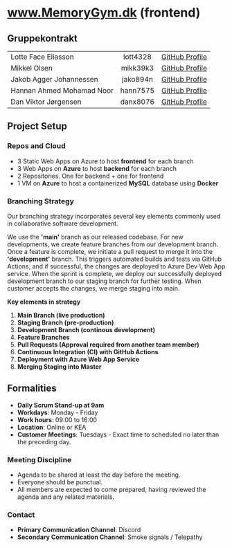 # www.MemoryGym.dk (frontend)

## Gruppekontrakt

|                           |          |                                                   |
|---------------------------|:--------:|:--------------------------------------------------:|
| Lotte Face Eliasson       | lott4328 | [GitHub Profile](https://github.com/LotteEliasson) |
| Mikkel Olsen              | mikk39k3 | [GitHub Profile](https://github.com/Selmerr)       |
| Jakob Agger Johannessen   | jako894n | [GitHub Profile](https://github.com/jakobagger)    |
| Hannan Ahmed Mohamad Noor | hann7575 | [GitHub Profile](https://github.com/Hannanxnoor)   |
| Dan Viktor Jørgensen      | danx8076 | [GitHub Profile](https://github.com/davijoe)       |

## Project Setup

### Repos and Cloud
- 3 Static Web Apps on Azure to host **frontend** for each branch
- 3 Web Apps on **Azure** to host **backend** for each branch
- 2 Repositories. One for backend + one for frontend
- 1 VM on **Azure** to host a containerized **MySQL** database using **Docker**

### Branching Strategy
Our branching strategy incorporates several key elements commonly used in collaborative software development.

We use the <b>'main'</b> branch as our released codebase. For new developments, we create feature branches from our development branch. Once a feature is complete, we initiate a pull request to merge it into the <b>'development'</b> branch. This triggers automated builds and tests via GitHub Actions, and if successful, the changes are deployed to Azure Dev Web App service. When the sprint is complete, we deploy our successfully deployed development branch to our staging branch for further testing. When customer accepts the changes, we merge staging into main.

<b>Key elements in strategy</b>
1. <b>Main Branch (live production)</b><br>
2. <b>Staging Branch (pre-production)</b><br>
3. <b>Development Branch (continous development)</b><br>
4. <b>Feature Branches</b>
5. <b>Pull Requests (Approval required from another team member)</b>
6. <b>Continuous Integration (CI) with GitHub Actions</b>
7. <b>Deployment with Azure Web App Service</b>
8. <b>Merging Staging into Master</b>

## Formalities

- **Daily Scrum Stand-up at 9am**
- **Workdays**: Monday - Friday
- **Work hours**: 09:00 to 16:00
- **Location**: Online or KEA
- **Customer Meetings**: Tuesdays - Exact time to scheduled no later than the preceding day.

### Meeting Discipline
- Agenda to be shared at least the day before the meeting.
- Everyone should be punctual.
- All members are expected to come prepared, having reviewed the agenda and any related materials.

### Contact
- **Primary Communication Channel**: Discord
- **Secondary Communication Channel**: Smoke signals / Telepathy
